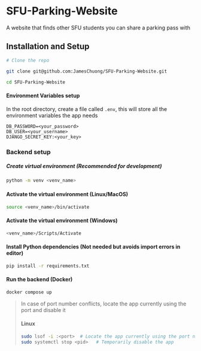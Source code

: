 # SFU-Parking-Website
A website that finds other SFU students you can share a parking pass with

## Installation and Setup

``` bash
# Clone the repo

git clone git@github.com:JamesChuong/SFU-Parking-Website.git

cd SFU-Parking-Website
```

#### Environment Variables setup
In the root directory, create a file called `.env`, this will store all the environment variables
the app needs

```
DB_PASSWORD=<your_password>
DB_USER=<your_username>
DJANGO_SECRET_KEY:<your_key>
```

### Backend setup

##### Create virtual environment (Recommended for development)
```bash
python -m venv <venv_name>
```
#### Activate the virtual environment (Linux/MacOS)

```bash
source <venv_name>/bin/activate
```

#### Activate the virtual environment (Windows)
```bash
<venv_name>/Scripts/Activate
```

#### Install Python dependencies (Not needed but avoids import errors in editor)
```bash
pip install -r requirements.txt
```

#### Run the backend (Docker)
```bash
docker compose up
```
> In case of port number conflicts, locate the app currently using the port and disable it
> #### Linux
> ```bash
> sudo lsof -i :<port>  # Locate the app currently using the port number
> sudo systemctl stop <pid>   # Temporarily disable the app
> ```